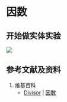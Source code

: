 # 因数

## 开始做实体实验

![](/images/数论/基本数和合成数/因数/1a1.jpg)

## 参考文献及资料

1. 维基百科
	- [Divisor](https://en.wikipedia.org/wiki/Divisor) | [因數](https://zh.wikipedia.org/wiki/因數) 





